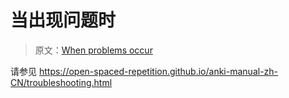 # 当出现问题时

> 原文：[When problems occur](https://faqs.ankiweb.net/when-problems-occur.html)

请参见 <https://open-spaced-repetition.github.io/anki-manual-zh-CN/troubleshooting.html>
